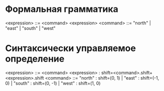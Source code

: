 # Формальная грамматика
\<expression> ::= \<command> \<expression> 
\<command> ::= "north" | "east" | "south" | "west"

# Синтаксически управляемое определение
\<expression> ::= \<command> \<expression> : shift=\<command>.shift+\<expression>.shift
\<command> ::= "north" : shift=(0, 1) | "east" : shift=(-1, 0) | "south" : shift=(0, -1) | "west" : shift=(1, 0)